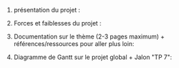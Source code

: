 1. présentation du projet :


2. Forces et faiblesses du projet :
3. Documentation sur le thème (2-3 pages maximum) + références/ressources pour aller plus loin:
4. Diagramme de Gantt sur le projet global + Jalon "TP 7":
